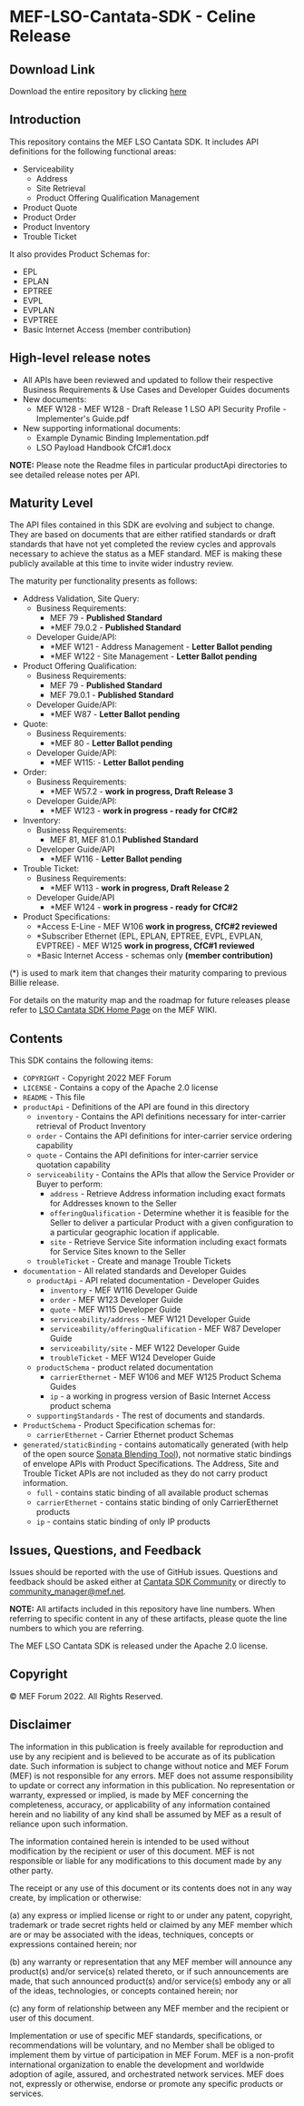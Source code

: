 # MEF-LSO-Cantata-SDK - Celine Release

## Download Link

Download the entire repository by clicking [here](https://github.com/MEF-GIT/MEF-LSO-Cantata-SDK-extended/releases/download/celine/MEF-LSO-Cantata-SDK-celine.zip)

## Introduction

This repository contains the MEF LSO Cantata SDK. It includes API definitions for the following functional areas:

- Serviceability
  - Address
  - Site Retrieval
  - Product Offering Qualification Management
- Product Quote
- Product Order
- Product Inventory
- Trouble Ticket

It also provides Product Schemas for:

- EPL
- EPLAN
- EPTREE
- EVPL
- EVPLAN
- EVPTREE
- Basic Internet Access (member contribution)

## High-level release notes

- All APIs have been reviewed and updated to follow their respective Business Requirements & Use Cases and Developer Guides documents
- New documents:
  - MEF W128 - MEF W128 - Draft Release 1 LSO API Security Profile - Implementer's Guide.pdf
- New supporting informational documents:
  - Example Dynamic Binding Implementation.pdf
  - LSO Payload Handbook CfC#1.docx

**NOTE:** Please note the Readme files in particular productApi directories to see detailed release notes per API.

## Maturity Level

The API files contained in this SDK are evolving and subject to change. They are based on documents that are either ratified standards or draft standards that have not yet completed the review cycles and approvals necessary to achieve the status as a MEF standard. MEF is making these publicly available at this time to invite wider industry review.

The maturity per functionality presents as follows:

- Address Validation, Site Query:
  - Business Requirements:
    - MEF 79 - **Published Standard**
    - *MEF 79.0.2 - **Published Standard**
  - Developer Guide/API:
    - *MEF W121 - Address Management - **Letter Ballot pending**
    - *MEF W122 - Site Management - **Letter Ballot pending**
- Product Offering Qualification:
  - Business Requirements:
    - MEF 79 - **Published Standard**
    - MEF 79.0.1 - **Published Standard**
  - Developer Guide/API:
    - *MEF W87 - **Letter Ballot pending**
- Quote:
  - Business Requirements:
    - *MEF 80 - **Letter Ballot pending**
  - Developer Guide/API:
    - *MEF W115: - **Letter Ballot pending**
- Order:
  - Business Requirements:
    - *MEF W57.2 - **work in progress, Draft Release 3**
  - Developer Guide/API:
    - *MEF W123 - **work in progress - ready for CfC#2**
- Inventory:
  - Business Requirements:
    - MEF 81, MEF 81.0.1 **Published Standard**
  - Developer Guide/API
    - *MEF W116 -  **Letter Ballot pending**
- Trouble Ticket:
  - Business Requirements:
    - *MEF W113 - **work in progress, Draft Release 2**
  - Developer Guide/API
    - *MEF W124 -  **work in progress - ready for CfC#2**
- Product Specifications:
  - *Access E-Line - MEF W106 **work in progress, CfC#2 reviewed**
  - *Subscriber Ethernet (EPL, EPLAN, EPTREE, EVPL, EVPLAN, EVPTREE) - MEF W125 **work in progress, CfC#1 reviewed**
  - *Basic Internet Access - schemas only **(member contribution)**

(*) is used to mark item that changes their maturity comparing to previous Billie release.

For details on the maturity map and the roadmap for future releases please refer to [LSO Cantata SDK Home Page](https://wiki.mef.net/display/CESG/LSO+Cantata+SDK) on the MEF WIKI.

## Contents

This SDK contains the following items:

- `COPYRIGHT` - Copyright 2022 MEF Forum
- `LICENSE` - Contains a copy of the Apache 2.0 license
- `README` - This file
- `productApi` - Definitions of the API are found in this directory
  - `inventory` - Contains the API definitions necessary for inter-carrier retrieval of Product Inventory
  - `order` - Contains the API definitions for inter-carrier service ordering capability
  - `quote` - Contains the API definitions for inter-carrier service quotation capability
  - `serviceability` - Contains the APIs that allow the Service Provider or Buyer to perform:
    - `address` - Retrieve Address information including exact formats for Addresses known to the Seller
    - `offeringQualification` - Determine whether it is feasible for the Seller to deliver a particular Product with a given configuration to a particular geographic location if applicable.
    - `site` - Retrieve Service Site information including exact formats for Service Sites known to the Seller
  - `troubleTicket` - Create and manage Trouble Tickets
- `documentation` - All related standards and Developer Guides
  - `productApi` - API related documentation - Developer Guides
    - `inventory` - MEF W116 Developer Guide
    - `order` - MEF W123 Developer Guide
    - `quote` - MEF W115 Developer Guide
    - `serviceability/address` - MEF W121 Developer Guide
    - `serviceability/offeringQualification` - MEF W87 Developer Guide
    - `serviceability/site` - MEF W122 Developer Guide
    - `troubleTicket` - MEF W124 Developer Guide
  - `productSchema` - product related documentation
    - `carrierEthernet` - MEF W106 and MEF W125 Product Schema Guides
    - `ip` - a working in progress version of Basic Internet Access product schema
  - `supportingStandards` - The rest of documents and standards.
- `ProductSchema` - Product Specification schemas for:
  - `carrierEthernet` - Carrier Ethernet product Schemas
- `generated/staticBinding` - contains automatically generated (with help of the open source [Sonata Blending Tool](https://github.com/Amartus/SonataBlendingTool)), not normative static bindings of envelope APIs with Product Specifications. The Address, Site and Trouble Ticket APIs are not included as they do not carry product information.
  - `full` - contains static binding of all available product schemas
  - `carrierEthernet` - contains static binding of only CarrierEthernet products
  - `ip` - contains static binding of only IP products

## Issues, Questions, and Feedback

Issues should be reported with the use of GitHub issues. Questions and feedback should be asked either at [Cantata SDK Community](https://github.com/orgs/MEF-GIT/teams/mef-lso-cantata-sdk-community) or directly to community_manager@mef.net.

**NOTE:** All artifacts included in this repository have line numbers. When referring to specific content in any of these artifacts, please quote the line numbers to which you are referring.

The MEF LSO Cantata SDK is released under the Apache 2.0 license.

## Copyright

© MEF Forum 2022. All Rights Reserved.

## Disclaimer

The information in this publication is freely available for reproduction and use by any recipient and is believed to be accurate as of its publication date. Such information is subject to change without notice and MEF Forum (MEF) is not responsible for any errors. MEF does not assume responsibility to update or correct any information in this publication. No representation or warranty, expressed or implied, is made by MEF concerning the completeness, accuracy, or applicability of any information contained herein and no liability of any kind shall be assumed by MEF as a result of reliance upon such information.

The information contained herein is intended to be used without modification by the recipient or user of this document. MEF is not responsible or liable for any modifications to this document made by any other party.

The receipt or any use of this document or its contents does not in any way create, by implication or otherwise:

(a) any express or implied license or right to or under any patent, copyright, trademark or trade secret rights held or claimed by any MEF member which are or may be associated with the ideas, techniques, concepts or expressions contained herein; nor

(b) any warranty or representation that any MEF member will announce any product(s) and/or service(s) related thereto, or if such announcements are made, that such announced product(s) and/or service(s) embody any or all of the ideas, technologies, or concepts contained herein; nor

(c) any form of relationship between any MEF member and the recipient or user of this document.

Implementation or use of specific MEF standards, specifications, or recommendations will be voluntary, and no Member shall be obliged to implement them by virtue of participation in MEF Forum. MEF is a non-profit international organization to enable the development and worldwide adoption of agile, assured, and orchestrated network services. MEF does not, expressly or otherwise, endorse or promote any specific products or services.
